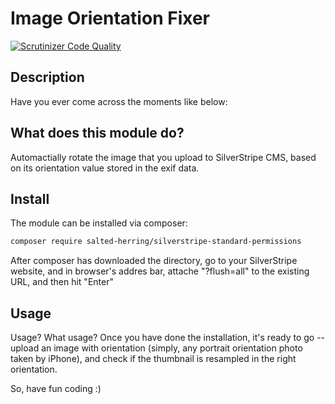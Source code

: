 # Image Orientation Fixer
[![Scrutinizer Code Quality](https://scrutinizer-ci.com/g/salted-herring/image-orientation-fixer/badges/quality-score.png?b=master)](https://scrutinizer-ci.com/g/salted-herring/image-orientation-fixer/?branch=master)

## Description
Have you ever come across the moments like below:

## What does this module do?
Automactially rotate the image that you upload to SilverStripe CMS, based on its orientation value stored in the exif data.

## Install
The module can be installed via composer:
```bash
composer require salted-herring/silverstripe-standard-permissions
```
After composer has downloaded the directory, go to your SilverStripe website, and in browser's addres bar, attache "?flush=all" to the existing URL, and then hit "Enter"

## Usage
Usage? What usage? Once you have done the installation, it's ready to go -- upload an image with orientation (simply, any portrait orientation photo taken by iPhone), and check if the thumbnail is resampled in the right orientation.

So, have fun coding :)
